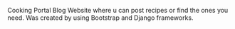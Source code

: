 Cooking Portal Blog
Website where u can post recipes or find the ones you need. Was created by using Bootstrap and Django frameworks.
